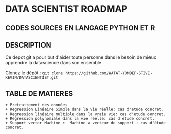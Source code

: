 # DATA SCIENTIST ROADMAP
## CODES SOURCES EN LANGAGE PYTHON ET R

## DESCRIPTION 
Ce depot git a pour but d'aider toute personne dans le besoin de mieux apprendre la datascience dans son ensemble

 Clonez le dépôt : `git clone https://github.com/WATAT-YONDEP-STIVE-KEVIN/DATASCIENTIST.git`
   
## TABLE DE MATIERES

    + Pretraitement des données
    + Regression Linéaire Simple dans la vie réelle: cas d'etude concret.
    + Regression linéaire multiple dans la vraie vie: cas d'etude concret.
    + Regression polynomiale dans la vie réelle: cas d'etude concret.
    + Support vector Machine :  Machine a vecteur de support : cas d'étude concret.
